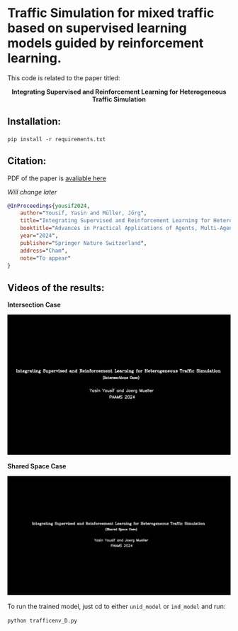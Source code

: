 




# Traffic Simulation for mixed traffic based on supervised learning models guided by reinforcement learning.


This code is related to the paper titled: 

<center>
<b>Integrating Supervised and Reinforcement Learning for Heterogeneous Traffic Simulation</b>
</center>

## Installation:
`pip install -r requirements.txt`

## Citation:

PDF of the paper is [avaliable here](paper.pdf)

*Will change later* 


```bibtex
@InProceedings{yousif2024,
    author="Yousif, Yasin and Müller, Jörg",
    title="Integrating Supervised and Reinforcement Learning for Heterogeneous Traffic Simulation",
    booktitle="Advances in Practical Applications of Agents, Multi-Agent Systems.",
    year="2024",
    publisher="Springer Nature Switzerland",
    address="Cham",
    note="To appear"
}
```




## Videos of the results:

**Intersection Case**

![](ind_model/output_ind.gif)


**Shared Space Case**

![](unid_model/output_unid.gif)


To run the trained model, just cd to either `unid_model` or `ind_model` and run:

`python trafficenv_D.py`





